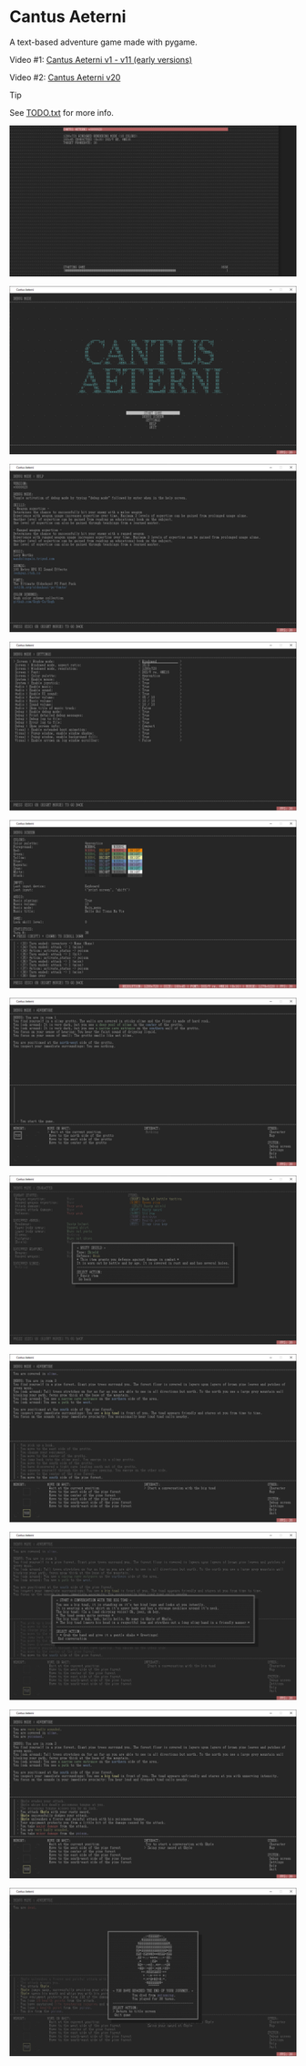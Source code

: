 # Cantus Aeterni

A text-based adventure game made with pygame.

Video #1: [Cantus Aeterni v1 - v11 (early versions)](https://youtu.be/jdcJPsH6J5k?si=ZxHNSvJWll1-YZc0)

Video #2: [Cantus Aeterni v20](https://youtu.be/0KAZ0i-4F9o?si=dbx6QeQnZs4pIu9f)

> [!TIP]
> See [TODO.txt](TODO.txt) for more info.

![screenshot](screenshots/screenshot_00.png?raw=true "screenshot")

![screenshot](screenshots/screenshot_01.png?raw=true "screenshot")

![screenshot](screenshots/screenshot_02.png?raw=true "screenshot")

![screenshot](screenshots/screenshot_03.png?raw=true "screenshot")

![screenshot](screenshots/screenshot_04.png?raw=true "screenshot")

![screenshot](screenshots/screenshot_05.png?raw=true "screenshot")

![screenshot](screenshots/screenshot_06.png?raw=true "screenshot")

![screenshot](screenshots/screenshot_07.png?raw=true "screenshot")

![screenshot](screenshots/screenshot_08.png?raw=true "screenshot")

![screenshot](screenshots/screenshot_09.png?raw=true "screenshot")

![screenshot](screenshots/screenshot_10.png?raw=true "screenshot")
